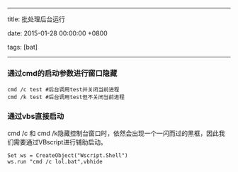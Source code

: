 
---

title: 批处理后台运行

date: 2015-01-28 00:00:00 +0800

tags: [bat]

---
<a name="dovtpi"></a>
### [](#dovtpi)通过cmd的启动参数进行窗口隐藏

```
cmd /c test #后台调用test并关闭当前进程
cmd /k test #后台调用test但不关闭当前进程
```

<a name="o9iayb"></a>
### [](#o9iayb)通过vbs直接启动

cmd /c 和 cmd /k隐藏控制台窗口时，依然会出现一个一闪而过的黑框，因此我们需要通过VBscript进行辅助启动。

```vbs
Set ws = CreateObject("Wscript.Shell")
ws.run "cmd /c lol.bat",vbhide
```


